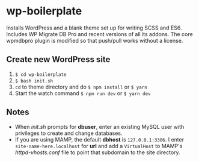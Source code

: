 # wp-boilerplate

Installs WordPress and a blank theme set up for writing SCSS and ES6. Includes WP Migrate DB Pro and recent versions of all its addons. The core wpmdbpro plugin is modified so that push/pull works without a license.

## Create new WordPress site

1. `$ cd wp-boilerplate`
2. `$ bash init.sh`
3. `cd` to theme directory and do `$ npm install` or `$ yarn`
4. Start the watch command `$ npm run dev` or `$ yarn dev`

## Notes

- When _init.sh_ prompts for **dbuser**, enter an existing MySQL user with privileges to create and change databases.
- If you are using MAMP, the default **dbhost** is `127.0.0.1:3306`. I enter `site-name-here.localhost` for **url** and add a `VirtualHost` to MAMP's _httpd-vhosts.conf_ file to point that subdomain to the site directory.